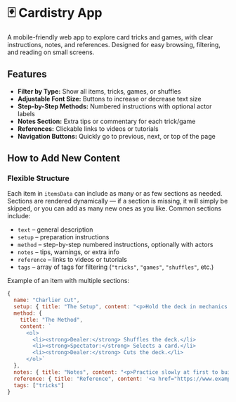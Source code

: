 # 🃏 Cardistry App

A mobile-friendly web app to explore card tricks and games, with clear instructions, notes, and references. Designed for easy browsing, filtering, and reading on small screens.

## Features

- **Filter by Type:** Show all items, tricks, games, or shuffles  
- **Adjustable Font Size:** Buttons to increase or decrease text size  
- **Step-by-Step Methods:** Numbered instructions with optional actor labels  
- **Notes Section:** Extra tips or commentary for each trick/game  
- **References:** Clickable links to videos or tutorials  
- **Navigation Buttons:** Quickly go to previous, next, or top of the page  

## How to Add New Content

### Flexible Structure

Each item in `itemsData` can include as many or as few sections as needed. Sections are rendered dynamically — if a section is missing, it will simply be skipped, or you can add as many new ones as you like. Common sections include:

- `text` – general description  
- `setup` – preparation instructions  
- `method` – step-by-step numbered instructions, optionally with actors  
- `notes` – tips, warnings, or extra info  
- `reference` – links to videos or tutorials  
- `tags` – array of tags for filtering (`"tricks"`, `"games"`, `"shuffles"`, etc.)

Example of an item with multiple sections:

```js
{
  name: "Charlier Cut",
  setup: { title: "The Setup", content: "<p>Hold the deck in mechanics grip before starting the cut.</p>" },
  method: {
    title: "The Method",
    content: `
      <ol>
        <li><strong>Dealer:</strong> Shuffles the deck.</li>
        <li><strong>Spectator:</strong> Selects a card.</li>
        <li><strong>Dealer:</strong> Cuts the deck.</li>
      </ol>`
  },
  notes: { title: "Notes", content: "<p>Practice slowly at first to build dexterity.</p>" },
  reference: { title: "Reference", content: '<a href="https://www.example.com/charlier-cut" target="_blank">Video Tutorial</a>' },
  tags: ["tricks"]
}
